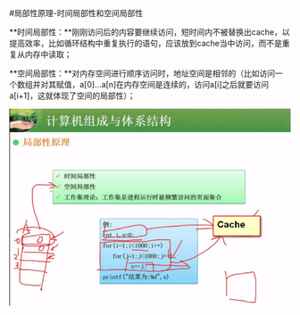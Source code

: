 #局部性原理-时间局部性和空间局部性

**时间局部性：**刚刚访问后的内容要继续访问，短时间内不被替换出cache，以提高效率，比如循环结构中重复执行的语句，应该放到cache当中访问，而不是重复从内存中读取；

**空间局部性：**对内存空间进行顺序访问时，地址空间是相邻的（比如访问一个数组并对其赋值，a[0]...a[n]在内存空间是连续的，访问a[i]之后就要访问a[i+1]，这就体现了空间的局部性）；

![](/imgs/1.2.12-1局部性原理.png)